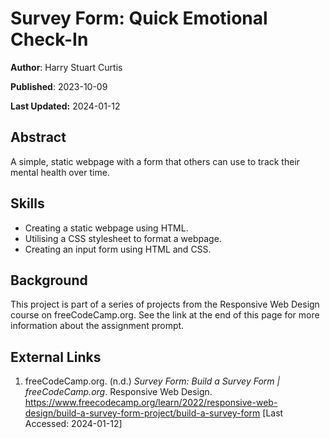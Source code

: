 # Survey Form: Quick Emotional Check-In

**Author**: Harry Stuart Curtis

**Published**: 2023-10-09

**Last Updated:** 2024-01-12

## Abstract

A simple, static webpage with a form that others can use to track their mental health over time.

## Skills

- Creating a static webpage using HTML.
- Utilising a CSS stylesheet to format a webpage.
- Creating an input form using HTML and CSS.

## Background

This project is part of a series of projects from the Responsive Web Design course on freeCodeCamp.org. See the link at the end of this page for more information about the assignment prompt.

## External Links

1. freeCodeCamp.org. (n.d.) *Survey Form: Build a Survey Form | freeCodeCamp.org*. Responsive Web Design. https://www.freecodecamp.org/learn/2022/responsive-web-design/build-a-survey-form-project/build-a-survey-form [Last Accessed: 2024-01-12]